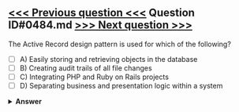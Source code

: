 [<<< Previous question <<<](0483.md)   Question ID#0484.md   [>>> Next question >>>](0485.md)
---

The Active Record design pattern is used for which of the following?

- [ ] A) Easily storing and retrieving objects in the database
- [ ] B) Creating audit trails of all file changes
- [ ] C) Integrating PHP and Ruby on Rails projects
- [ ] D) Separating business and presentation logic within a system

<details><summary><b>Answer</b></summary>
<p>
  Answer: <strong>A</strong>
</p>
</details>
